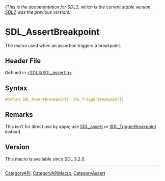 ###### (This is the documentation for SDL3, which is the current stable version. [SDL2](https://wiki.libsdl.org/SDL2/) was the previous version!)
# SDL_AssertBreakpoint

The macro used when an assertion triggers a breakpoint.

## Header File

Defined in [<SDL3/SDL_assert.h>](https://github.com/libsdl-org/SDL/blob/main/include/SDL3/SDL_assert.h)

## Syntax

```c
#define SDL_AssertBreakpoint() SDL_TriggerBreakpoint()
```

## Remarks

This isn't for direct use by apps; use [SDL_assert](SDL_assert) or
[SDL_TriggerBreakpoint](SDL_TriggerBreakpoint) instead.

## Version

This macro is available since SDL 3.2.0.

----
[CategoryAPI](CategoryAPI), [CategoryAPIMacro](CategoryAPIMacro), [CategoryAssert](CategoryAssert)

